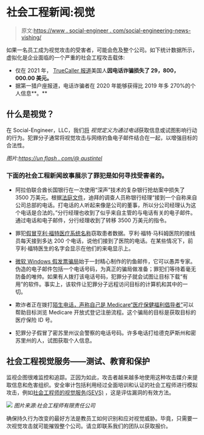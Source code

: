 # 社会工程新闻:视觉

> 原文:[https://www . social-engineer . com/social-engineering-news-vishing/](https://www.social-engineer.com/social-engineering-news-vishing/)

如果一名员工成为视觉攻击的受害者，可能会危及整个公司。如下统计数据所示，虚拟化是企业面临的一个严重的社会工程攻击载体:

*   仅在 2021 年， [TrueCaller 报道](https://truecaller.blog/2021/06/28/us-spam-scam-report-21/)美国人**因电话诈骗损失了 29，800，000.00 美元。**
*   据第一猎户座报道，电话诈骗者在 2020 年能够获得比 2019 年多 270%的个人信息**。**

## 什么是视觉？

在 Social-Engineer，LLC，我们[将](https://www.social-engineer.org/framework/attack-vectors/vishing/) *视觉定义为通过电话*获取信息或试图影响行动的行为。犯罪分子通常将视觉攻击与网络钓鱼电子邮件结合在一起，以增强目标的合法性。

*图片:[https://un flash . com/@ austintel](https://unsplash.com/@austindistel)*

### 下面的社会工程新闻故事展示了罪犯是如何寻找受害者的。

*   阿拉伯联合酋长国银行在一次使用“深声”技术的复杂银行抢劫案中损失了 3500 万美元。根据[法庭文件](https://www.documentcloud.org/documents/21085009-hackers-use-deep-voice-tech-in-400k-theft)，迪拜的调查人员称银行经理“接到一个自称来自公司总部的电话。打电话的人听起来像是公司的董事，所以分公司经理认为这个电话是合法的。”分行经理也收到了似乎来自主管的与电话有关的电子邮件。通过电话和电子邮件，分行经理收到了转移 3500 万美元的指令。

*   罪犯[假冒亨利·福特医疗系统名称](https://www.henryford.com/news/2021/10/macomb-spoofing)窃取患者数据。亨利·福特·马科姆医院的接线员每天接到多达 200 个电话，说他们接到了医院的电话。在某些情况下，前亨利·福特医生的名字会显示在他们的来电显示上。

*   [微软 Windows 假发票骗局](https://www.armorblox.com/blog/blox-tales-microsoft-defender-vishing-anydesk/)始于一封精心制作的钓鱼邮件，它可以愚弄专家。伪造的电子邮件包括一个电话号码，为真正的骗局做准备；罪犯们等待着毫无防备的唯帅。如果有人拨打该电话号码，犯罪分子就会试图让目标下载“有用”的软件。事实上，该软件让犯罪分子远程访问目标的计算机和其中的一切。

*   欺诈者正在拨打[陌生电话，声称自己是 Medicare“医疗保健福利倡导者”](https://www.kake.com/story/44957839/bbb-scam-alert-medicare-signup-times-means-medicare-scam-time)可以帮助目标浏览 Medicare 开放式登记注册流程。这个骗局的目标是获取目标的医疗保险 ID 号。

*   犯罪分子假冒了密苏里州议会警察的电话号码。许多电话打给德克萨斯州和密苏里州的人，试图获取个人信息。

## 社会工程视觉服务——测试、教育和保护

监视企图很难监控和追踪。正因为如此，攻击者越来越多地使用这种攻击媒介来提取信息和危害组织。安全审计包括利用经过全面培训和认证的社会工程师进行模拟攻击，例如[社会工程师的视觉服务(SEVS)](https://www.social-engineer.com/services/vishing-service/) ，这是评估漏洞的有效方法。

![](../Images/ac5953ad241b6e37388ff22814e28535.png) *图片来源:社会工程师有限责任公司*

确保持久行为改变的最好方法是教员工如何识别和应对视觉威胁。毕竟，只需要一次视觉攻击就可能摧毁整个公司。请立即联系我们的团队以获取报价。